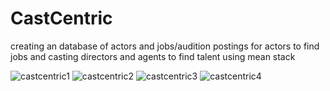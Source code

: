 # CastCentric
creating an database of actors and jobs/audition postings for actors to find jobs and casting directors and agents to find talent using mean stack

![castcentric1](https://raw.githubusercontent.com/diennguyen90/portfolio1/master/img/castcentric1.png)
![castcentric2](https://raw.githubusercontent.com/diennguyen90/portfolio1/master/img/castcentric2.png)
![castcentric3](https://raw.githubusercontent.com/diennguyen90/portfolio1/master/img/castcentric3.png)
![castcentric4](https://raw.githubusercontent.com/diennguyen90/portfolio1/master/img/castcentric4.png)
